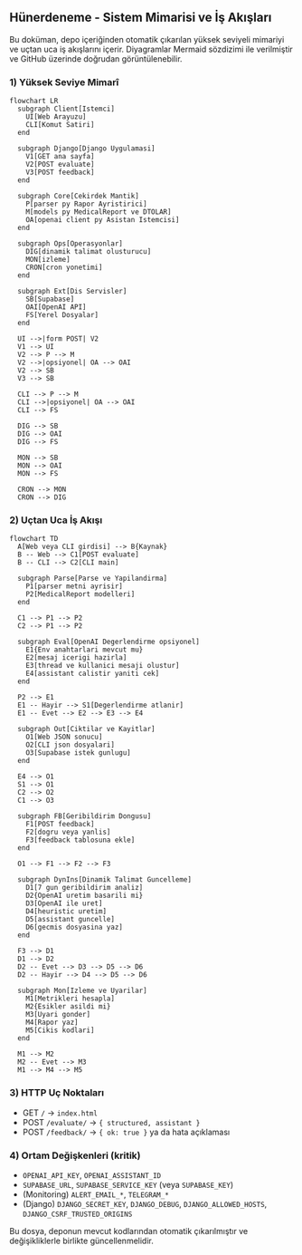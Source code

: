 ## Hünerdeneme - Sistem Mimarisi ve İş Akışları

Bu doküman, depo içeriğinden otomatik çıkarılan yüksek seviyeli mimariyi ve uçtan uca iş akışlarını içerir. Diyagramlar Mermaid sözdizimi ile verilmiştir ve GitHub üzerinde doğrudan görüntülenebilir.

### 1) Yüksek Seviye Mimarî
```mermaid
flowchart LR
  subgraph Client[Istemci]
    UI[Web Arayuzu]
    CLI[Komut Satiri]
  end

  subgraph Django[Django Uygulamasi]
    V1[GET ana sayfa]
    V2[POST evaluate]
    V3[POST feedback]
  end

  subgraph Core[Cekirdek Mantik]
    P[parser py Rapor Ayristirici]
    M[models py MedicalReport ve DTOLAR]
    OA[openai client py Asistan Istemcisi]
  end

  subgraph Ops[Operasyonlar]
    DIG[dinamik talimat olusturucu]
    MON[izleme]
    CRON[cron yonetimi]
  end

  subgraph Ext[Dis Servisler]
    SB[Supabase]
    OAI[OpenAI API]
    FS[Yerel Dosyalar]
  end

  UI -->|form POST| V2
  V1 --> UI
  V2 --> P --> M
  V2 -->|opsiyonel| OA --> OAI
  V2 --> SB
  V3 --> SB

  CLI --> P --> M
  CLI -->|opsiyonel| OA --> OAI
  CLI --> FS

  DIG --> SB
  DIG --> OAI
  DIG --> FS

  MON --> SB
  MON --> OAI
  MON --> FS

  CRON --> MON
  CRON --> DIG
```

### 2) Uçtan Uca İş Akışı
```mermaid
flowchart TD
  A[Web veya CLI girdisi] --> B{Kaynak}
  B -- Web --> C1[POST evaluate]
  B -- CLI --> C2[CLI main]

  subgraph Parse[Parse ve Yapilandirma]
    P1[parser metni ayrisir]
    P2[MedicalReport modelleri]
  end

  C1 --> P1 --> P2
  C2 --> P1 --> P2

  subgraph Eval[OpenAI Degerlendirme opsiyonel]
    E1{Env anahtarlari mevcut mu}
    E2[mesaj icerigi hazirla]
    E3[thread ve kullanici mesaji olustur]
    E4[assistant calistir yaniti cek]
  end

  P2 --> E1
  E1 -- Hayir --> S1[Degerlendirme atlanir]
  E1 -- Evet --> E2 --> E3 --> E4

  subgraph Out[Ciktilar ve Kayitlar]
    O1[Web JSON sonucu]
    O2[CLI json dosyalari]
    O3[Supabase istek gunlugu]
  end

  E4 --> O1
  S1 --> O1
  C2 --> O2
  C1 --> O3

  subgraph FB[Geribildirim Dongusu]
    F1[POST feedback]
    F2[dogru veya yanlis]
    F3[feedback tablosuna ekle]
  end

  O1 --> F1 --> F2 --> F3

  subgraph DynIns[Dinamik Talimat Guncelleme]
    D1[7 gun geribildirim analiz]
    D2{OpenAI uretim basarili mi}
    D3[OpenAI ile uret]
    D4[heuristic uretim]
    D5[assistant guncelle]
    D6[gecmis dosyasina yaz]
  end

  F3 --> D1
  D1 --> D2
  D2 -- Evet --> D3 --> D5 --> D6
  D2 -- Hayir --> D4 --> D5 --> D6

  subgraph Mon[Izleme ve Uyarilar]
    M1[Metrikleri hesapla]
    M2{Esikler asildi mi}
    M3[Uyari gonder]
    M4[Rapor yaz]
    M5[Cikis kodlari]
  end

  M1 --> M2
  M2 -- Evet --> M3
  M1 --> M4 --> M5
```

### 3) HTTP Uç Noktaları
- GET `/` → `index.html`
- POST `/evaluate/` → `{ structured, assistant }`
- POST `/feedback/` → `{ ok: true }` ya da hata açıklaması

### 4) Ortam Değişkenleri (kritik)
- `OPENAI_API_KEY`, `OPENAI_ASSISTANT_ID`
- `SUPABASE_URL`, `SUPABASE_SERVICE_KEY` (veya `SUPABASE_KEY`)
- (Monitoring) `ALERT_EMAIL_*`, `TELEGRAM_*`
- (Django) `DJANGO_SECRET_KEY`, `DJANGO_DEBUG`, `DJANGO_ALLOWED_HOSTS`, `DJANGO_CSRF_TRUSTED_ORIGINS`

Bu dosya, deponun mevcut kodlarından otomatik çıkarılmıştır ve değişikliklerle birlikte güncellenmelidir.


